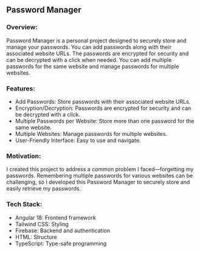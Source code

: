 ## Password Manager
### Overview:
Password Manager is a personal project designed to securely store and manage your passwords. You can add passwords along with their associated website URLs. The passwords are encrypted for security and can be decrypted with a click when needed. You can add multiple passwords for the same website and manage passwords for multiple websites.

### Features:
- Add Passwords: Store passwords with their associated website URLs.<br>
- Encryption/Decryption: Passwords are encrypted for security and can be decrypted with a click.<br>
- Multiple Passwords per Website: Store more than one password for the same website.<br>
- Multiple Websites: Manage passwords for multiple websites.<br>
- User-Friendly Interface: Easy to use and navigate.<br>

### Motivation:
I created this project to address a common problem I faced—forgetting my passwords. Remembering multiple passwords for various websites can be challenging, so I developed this Password Manager to securely store and easily retrieve my passwords.

### Tech Stack:
- Angular 18: Frontend framework<br>
- Tailwind CSS: Styling<br>
- Firebase: Backend and authentication<br>
- HTML: Structure<br>
- TypeScript: Type-safe programming<br>
